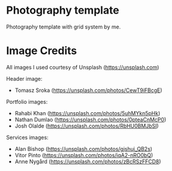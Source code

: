 # Photography template
 Photography template with grid system by me.

# Image Credits

All images I used courtesy of Unsplash (https://unsplash.com)

Header image: 
- Tomasz Sroka (https://unsplash.com/photos/CewT9iFBcgE)

Portfolio images:
- Rahabi Khan (https://unsplash.com/photos/5uhMYkn5pHk)
- Nathan Dumlao (https://unsplash.com/photos/0pteaCnMcP0)
- Josh Olalde (https://unsplash.com/photos/RbHU0BMJbSI)

Services images:
- Alan Bishop (https://unsplash.com/photos/gjshuj_QB2s)
- Vitor Pinto (https://unsplash.com/photos/iqA2-nRO0bQ)
- Anne Nygård (https://unsplash.com/photos/zBcRSzFFCD8)
